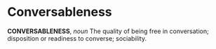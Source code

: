 # Conversableness

**CONVERSABLENESS**, _noun_ The quality of being free in conversation; disposition or readiness to converse; sociability.